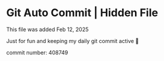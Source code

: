 # Git Auto Commit | Hidden File

This file was added Feb 12, 2025

Just for fun and keeping my daily git commit active 🤪

commit number: 408749

